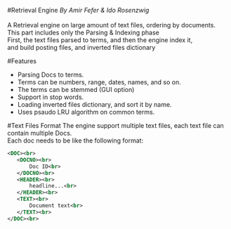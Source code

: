 #Retrieval Engine
<i>By Amir Fefer & Ido Rosenzwig </i><br> <br>
A Retrieval engine on large amount of text files, ordering by documents. <br>
This part includes only the Parsing & Indexing phase <br>
First, the text files parsed to terms, and then the engine index it, <br>
 and build posting files, and inverted files dictionary<br>

#Features 
* Parsing Docs to terms. <br>
* Terms can be numbers, range, dates, names, and so on. <br>
* The terms can be stemmed (GUI option) <br>
* Support in stop words.  <br>
* Loading inverted files dictionary, and sort it by name.  <br>
* Uses psaudo LRU algorithm on common terms.  <br>

#Text Files Format 
The engine support multiple text files, each text file can contain multiple Docs. <br>
 Each doc needs to be like the following format:<br>
 ```xml
<DOC><br>
	<DOCNO><br>
		Doc ID<br>
	</DOCNO><br>
	<HEADER><br>
		headline...<br>
	</HEADER><br>
	<TEXT><br>
		Document text<br>
	</TEXT><br>
</DOC><br>
```